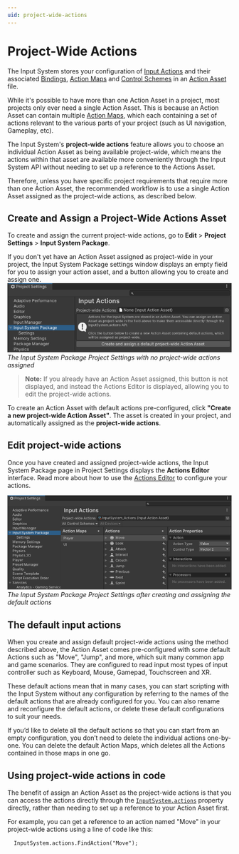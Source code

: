 ```yaml
---
uid: project-wide-actions
---
```

# Project-Wide Actions

The Input System stores your configuration of [Input Actions](Actions.md) and their associated [Bindings](ActionBindings.md), [Action Maps](ActionsEditor.html#configure-action-maps) and [Control Schemes](ActionBindings.md#control-schemes) in an [Action Asset](ActionAssets.md) file.

While it's possible to have more than one Action Asset in a project, most projects only ever need a single Action Asset. This is because an Action Asset can contain multiple [Action Maps](ActionsEditor.html#configure-action-maps), which each containing a set of actions relevant to the various parts of your project (such as UI navigation, Gameplay, etc).

The Input System's **project-wide actions** feature allows you to choose an individual Action Asset as being available project-wide, which means the actions within that asset are available more conveniently through the Input System API without needing to set up a reference to the Actions Asset.

Therefore, unless you have specific project requirements that require more than one Action Asset, the recommended workflow is to use a single Action Asset assigned as the project-wide actions, as described below.

## Create and Assign a Project-Wide Actions Asset

To create and assign the current project-wide actions, go to **Edit** > **Project Settings** > **Input System Package**.

If you don't yet have an Action Asset assigned as project-wide in your project, the Input System Package settings window displays an empty field for you to assign your action asset, and a button allowing you to create and assign one. 
![image alt text](./Images/InputSettingsNoProjectWideAsset.png)
*The Input System Package Project Settings with no project-wide actions assigned*

> **Note:** If you already have an Action Asset assigned, this button is not displayed, and instead the Actions Editor is displayed, allowing you to edit the project-wide actions.

To create an Action Asset with default actions pre-configured, click  **"Create a new project-wide Action Asset"**. The asset is created in your project, and automatically assigned as the **project-wide actions**.

## Edit project-wide actions

Once you have created and assigned project-wide actions, the Input System Package page in Project Settings displays the **Actions Editor** interface. Read more about how to use the [Actions Editor](ActionsEditor.md) to configure your actions.

![image alt text](./Images/ProjectSettingsInputActionsSimpleShot.png)
*The Input System Package Project Settings after creating and assigning the default actions*

## The default input actions

When you create and assign default project-wide actions using the method described above, the Action Asset comes pre-configured with some default Actions such as "Move", "Jump", and more, which suit many common app and game scenarios. They are configured to read input most types of input controller such as Keyboard, Mouse, Gamepad, Touchscreen and XR.

These default actions mean that in many cases, you can start scripting with the Input System without any configuration by referring to the names of the default actions that are already configured for you. You can also rename and reconfigure the default actions, or delete these default configurations to suit your needs.

If you’d like to delete all the default actions so that you can start from an empty configuration, you don’t need to delete the individual actions one-by-one. You can delete the default Action Maps, which deletes all the Actions contained in those maps in one go.

## Using project-wide actions in code

The benefit of assign an Action Asset as the project-wide actions is that you can access the actions directly through the [`InputSystem.actions`](../api/UnityEngine.InputSystem.InputSystem.html) property directly, rather than needing to set up a reference to your Action Asset first.

For example, you can get a reference to an action named "Move" in your project-wide actions using a line of code like this:

```
  InputSystem.actions.FindAction("Move");
```

